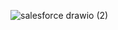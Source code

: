 ![salesforce drawio (2)](https://github.com/Koshi-46/CloudFormation/assets/55370161/0eb315db-53e1-44b8-b7b8-8fde84487977)
